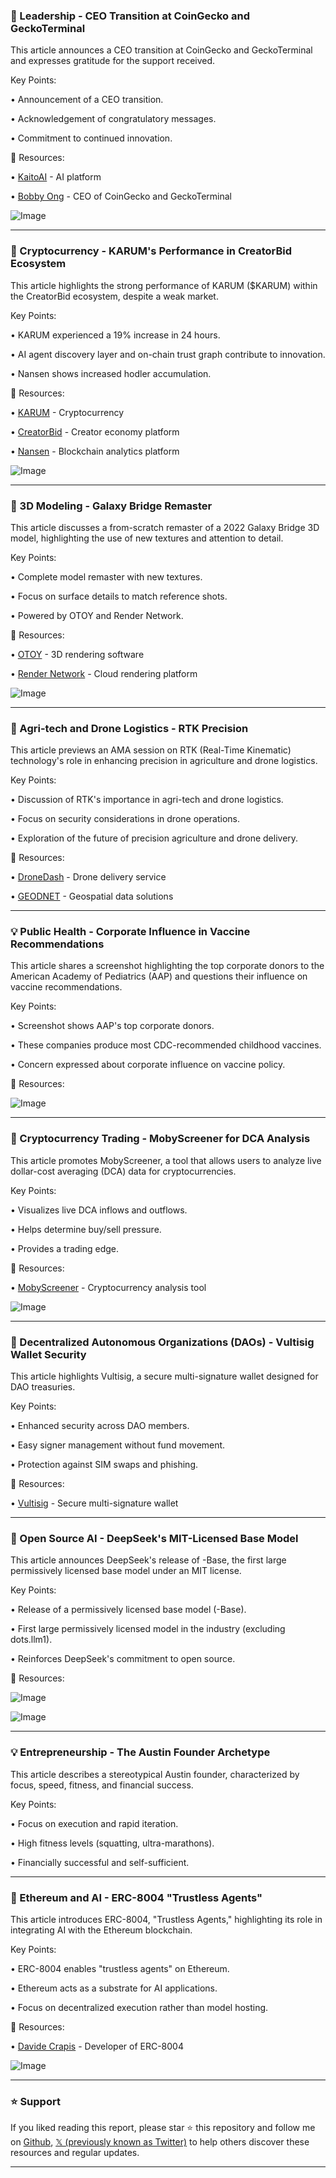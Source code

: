 ### 🎉 Leadership - CEO Transition at CoinGecko and GeckoTerminal

This article announces a CEO transition at CoinGecko and GeckoTerminal and expresses gratitude for the support received.

Key Points:

• Announcement of a CEO transition.

• Acknowledgement of congratulatory messages.

• Commitment to continued innovation.


🔗 Resources:

• [KaitoAI](https://x.com/KaitoAI) - AI platform

• [Bobby Ong](https://x.com/bobbyong) - CEO of CoinGecko and GeckoTerminal

![Image](https://pbs.twimg.com/media/GyyPJA_a8AAmrXq?format=jpg&name=small)


---
### 🚀 Cryptocurrency - KARUM's Performance in CreatorBid Ecosystem

This article highlights the strong performance of KARUM ($KARUM) within the CreatorBid ecosystem, despite a weak market.

Key Points:

• KARUM experienced a 19% increase in 24 hours.

•  AI agent discovery layer and on-chain trust graph contribute to innovation.

•  Nansen shows increased hodler accumulation.


🔗 Resources:

• [KARUM](https://x.com/search?q=%24KARUM&src=cashtag_click) - Cryptocurrency

• [CreatorBid](https://x.com/CreatorBid) - Creator economy platform

• [Nansen](https://x.com/nansen_ai) - Blockchain analytics platform

![Image](https://pbs.twimg.com/media/GyyCUiWbYAAaR8o?format=jpg&name=small)


---
### 🤖 3D Modeling - Galaxy Bridge Remaster

This article discusses a from-scratch remaster of a 2022 Galaxy Bridge 3D model, highlighting the use of new textures and attention to detail.

Key Points:

• Complete model remaster with new textures.

• Focus on surface details to match reference shots.

• Powered by OTOY and Render Network.


🔗 Resources:

• [OTOY](https://x.com/OTOY) - 3D rendering software

• [Render Network](https://x.com/rendernetwork) - Cloud rendering platform

![Image](https://pbs.twimg.com/media/GyvhnTjWAAAQCZF?format=jpg&name=small)


---
### 🤖 Agri-tech and Drone Logistics - RTK Precision

This article previews an AMA session on RTK (Real-Time Kinematic) technology's role in enhancing precision in agriculture and drone logistics.

Key Points:

• Discussion of RTK's importance in agri-tech and drone logistics.

• Focus on security considerations in drone operations.

• Exploration of the future of precision agriculture and drone delivery.


🔗 Resources:

• [DroneDash](https://x.com/drone_dash) - Drone delivery service

• [GEODNET](https://x.com/GEODNET_) - Geospatial data solutions


---
### 💡 Public Health - Corporate Influence in Vaccine Recommendations

This article shares a screenshot highlighting the top corporate donors to the American Academy of Pediatrics (AAP) and questions their influence on vaccine recommendations.


Key Points:

• Screenshot shows AAP's top corporate donors.

• These companies produce most CDC-recommended childhood vaccines.

• Concern expressed about corporate influence on vaccine policy.


🔗 Resources:

![Image](https://pbs.twimg.com/media/Gyvme0XWwAA0GF-?format=jpg&name=small)


---
### 🚀 Cryptocurrency Trading - MobyScreener for DCA Analysis

This article promotes MobyScreener, a tool that allows users to analyze live dollar-cost averaging (DCA) data for cryptocurrencies.

Key Points:

• Visualizes live DCA inflows and outflows.

• Helps determine buy/sell pressure.

• Provides a trading edge.


🔗 Resources:

• [MobyScreener](https://x.com/mobyagent) - Cryptocurrency analysis tool

![Image](https://pbs.twimg.com/media/Gyvv4o-XQAAAMOr?format=jpg&name=large)


---
### 🚀 Decentralized Autonomous Organizations (DAOs) - Vultisig Wallet Security

This article highlights Vultisig, a secure multi-signature wallet designed for DAO treasuries.

Key Points:

• Enhanced security across DAO members.

• Easy signer management without fund movement.

• Protection against SIM swaps and phishing.


🔗 Resources:

• [Vultisig](https://x.com/vultisig) - Secure multi-signature wallet


---
### 🤖 Open Source AI - DeepSeek's MIT-Licensed Base Model

This article announces DeepSeek's release of -Base, the first large permissively licensed base model under an MIT license.


Key Points:

• Release of a permissively licensed base model (-Base).

•  First large permissively licensed model in the industry (excluding dots.llm1).

•  Reinforces DeepSeek's commitment to open source.


🔗 Resources:

![Image](https://pbs.twimg.com/media/Gyu8jV2XsAA39qg?format=jpg&name=small)

![Image](https://pbs.twimg.com/media/GyuQxKQWcAAxH9U?format=jpg&name=240x240)


---
### 💡 Entrepreneurship - The Austin Founder Archetype

This article describes a stereotypical Austin founder, characterized by focus, speed, fitness, and financial success.

Key Points:

• Focus on execution and rapid iteration.

• High fitness levels (squatting, ultra-marathons).

• Financially successful and self-sufficient.


---
### 🤖 Ethereum and AI - ERC-8004 "Trustless Agents"

This article introduces ERC-8004, "Trustless Agents," highlighting its role in integrating AI with the Ethereum blockchain.

Key Points:

• ERC-8004 enables "trustless agents" on Ethereum.

• Ethereum acts as a substrate for AI applications.

• Focus on decentralized execution rather than model hosting.



🔗 Resources:

• [Davide Crapis](https://x.com/DavideCrapis) - Developer of ERC-8004

![Image](https://pbs.twimg.com/media/GyqO1EXXgAIlkQm?format=jpg&name=small)


---

### ⭐️ Support

If you liked reading this report, please star ⭐️ this repository and follow me on [Github](https://github.com/Drix10), [𝕏 (previously known as Twitter)](https://x.com/DRIX_10_) to help others discover these resources and regular updates.

---